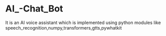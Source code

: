 # AI_-Chat_Bot
It is an AI voice assistant which is implemented using python modules like speech_recognition,numpy,transformers,gtts,pywhatkit
